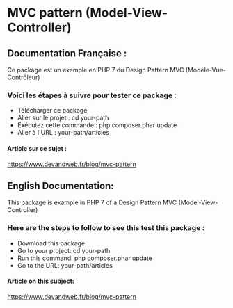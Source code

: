 # MVC pattern (Model-View-Controller)



## Documentation Française :

Ce package est un exemple en PHP 7 du Design Pattern MVC (Modèle-Vue-Contrôleur)

### Voici les étapes à suivre pour tester ce package :
* Télécharger ce package
* Aller sur le projet : cd your-path
* Exécutez cette commande : php composer.phar update
* Aller à l'URL : your-path/articles

#### Article sur ce sujet :
https://www.devandweb.fr/blog/mvc-pattern



## English Documentation:

This package is example in PHP 7 of a Design Pattern MVC (Model-View-Controller)

### Here are the steps to follow to see this test this package :
* Download this package
* Go to your project: cd your-path
* Run this command: php composer.phar update
* Go to the URL: your-path/articles

#### Article on this subject:
https://www.devandweb.fr/blog/mvc-pattern